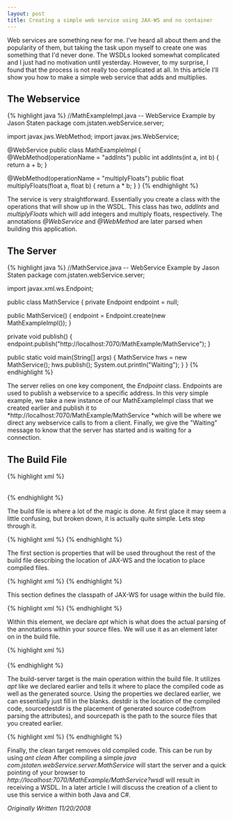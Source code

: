 ```yaml
---
layout: post
title: Creating a simple web service using JAX-WS and no container
---
```


Web services are something new for me. I've heard all about them and the
popularity of them, but taking the task upon myself to create one was something
that I'd never done. The WSDLs looked somewhat complicated and I just had no
motivation until yesterday. However, to my surprise, I found that the process is
not really too complicated at all. In this article I'll show you how to make a
simple web service that adds and multiplies.

The Webservice
---

{% highlight java %}
//MathExampleImpl.java -- WebService Example by Jason Staten
package com.jstaten.webService.server;

import javax.jws.WebMethod;
import javax.jws.WebService;

@WebService
public class MathExampleImpl {
  @WebMethod(operationName = "addInts")
  public int addInts(int a, int b) {
    return a + b;
  }

  @WebMethod(operationName = "multiplyFloats")
  public float multiplyFloats(float a, float b) {
    return a * b;
  }
}
{% endhighlight %}

The service is very straightforward. Essentially you create a class with the
operations that will show up in the WSDL. This class has two, *addInts* and
*multiplyFloats* which will add integers and multiply floats, respectively. The
annotations *@WebService* and *@WebMethod* are later parsed when building this
application.

The Server
---

{% highlight java %}
//MathService.java -- WebService Example by Jason Staten
package com.jstaten.webService.server;

import javax.xml.ws.Endpoint;

public class MathService {
  private Endpoint endpoint = null;

  public MathService() {
    endpoint = Endpoint.create(new MathExampleImpl());
  }

  private void publish() {
    endpoint.publish("http://localhost:7070/MathExample/MathService");
  }

  public static void main(String[] args) {
    MathService hws = new MathService();
    hws.publish();
    System.out.println("Waiting");
  }
}
{% endhighlight %}


The server relies on one key component, the *Endpoint* class.
Endpoints are used to publish a webservice to a specific address. In
this very simple example, we take a new instance of our MathExampleImpl
class that we created earlier and publish it to
*http://localhost:7070/MathExample/MathService *which will be
where we direct any webservice calls to from a client. Finally, we give
the "Waiting" message to know that the server has started and is waiting
for a connection.

The Build File
---

{% highlight xml %}
<?xml version="1.0"
encoding="UTF-8"?> <!--build.xml WebService Example by Jason Staten-->
<project basedir="." default="build-server" name="MathServiceExample">
  <property environment="env" />
  <property name="lib.home" value="${env.JAXWS_HOME}/lib" />
  <property name="build.home" value="${basedir}/build" />
  <property name="build.classes.home" value="${build.home}/classes" />
  <path id="jaxws.classpath">
    <pathelement location="${java.home}/../lib/tools.jar" />
    <fileset dir="${lib.home}">
      <include name="*.jar" />
      <exclude name="j2ee.jar" />
    </fileset>
  </path>
  <taskdef name="apt" classname="com.sun.tools.ws.ant.Apt">
    <classpath refid="jaxws.classpath" />
  </taskdef>
  <target name="setup">
    <mkdir dir="${build.home}" />
    <mkdir dir="${build.classes.home}" />
  </target>
  <target name="build-server" depends="setup">
    <apt fork="true"
         debug="true"
         verbose="${verbose}"
         destdir="${build.classes.home}"
         sourcedestdir="${build.classes.home}"
         sourcepath="${basedir}/src">
      <classpath>
        <path refid="jaxws.classpath" />
        <pathelement location="${basedir}/src" />
      </classpath>
      <option key="r" value="${build.home}" />
      <source dir="${basedir}/src">
        <include name="**/server/*.java" />
        <include name="**/common/*.java" />
      </source>
    </apt>
  </target>
  <target name="clean">
    <delete dir="${build.home}" includeEmptyDirs="true" />
  </target>
</project>
{% endhighlight %}

The build file is where a lot of the magic is done. At first glace it may seem
a little confusing, but broken down, it is actually quite simple. Lets step
through it.

{% highlight xml %}
<property environment="env" />
<property name="lib.home" value="${env.JAXWS_HOME}/lib" />
<property name="build.home" value="${basedir}/build" />
<property name="build.classes.home" value="${build.home}/classes" />
{% endhighlight %}

The first section is properties
that will be used throughout the rest of the build file describing the
location of JAX-WS and the location to place compiled files.

{% highlight xml %}
<path id="jaxws.classpath">
  <pathelement location="${java.home}/../lib/tools.jar" />
  <fileset dir="${lib.home}">
    <include name="*.jar" />
    <exclude name="j2ee.jar" />
  </fileset>
</path>
{% endhighlight %}

This section defines the classpath of JAX-WS for usage within the
build file.

{% highlight xml %}
<taskdef name="apt" classname="com.sun.tools.ws.ant.Apt">
  <classpath refid="jaxws.classpath"/>
</taskdef>
{% endhighlight %}

Within this element, we declare *apt* which is what does the actual parsing
of the annotations within your source files.
We will use it as an element later on in the build file.

{% highlight xml %}
<target name="build-server" depends="setup">
<apt  fork="true"
      debug="true"
      verbose="${verbose}"
      destdir="${build.classes.home}"
      sourcedestdir="${build.classes.home}"
      sourcepath="${basedir}/src">
    <classpath>
      <path refid="jaxws.classpath" />
      <pathelement location="${basedir}/src" />
    </classpath>
    <option key="r" value="${build.home}" />
    <source dir="${basedir}/src">
      <include name="**/server/*.java" />
      <include name="**/common/*.java" />
    </source>
  </apt>
</target>
{% endhighlight %}

The build-server target is the main operation
within the build file. It utilizes *apt* like we declared earlier
and tells it where to place the compiled code as well as the generated
source. Using the properties we declared earlier, we can essentially
just fill in the blanks. destdir is the location of the compiled code,
sourcedestdir is the placement of generated source code(from parsing the
attributes), and sourcepath is the path to the source files that you
created earlier.

{% highlight xml %}
<target name="clean">
  <delete dir="${build.home}" includeEmptyDirs="true"/>
</target>
{% endhighlight %}

Finally, the clean target removes old compiled code.
This can be run by using *ant clean*
After compiling a simple *java com.jstaten.webService.server.MathService* will
start the server and a quick pointing of your browser to
*http://localhost:7070/MathExample/MathService?wsdl* will result
in receiving a WSDL. In a later article I will discuss the creation of a
client to use this service a within both Java and C#.

*Originally Written 11/20/2008*
